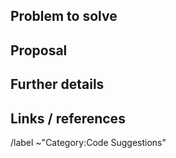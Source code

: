 <!--
Please read this!

Before opening a new issue, make sure to search for keywords in the issues:

- https://gitlab.com/gitlab-org/modelops/applied-ml/code-suggestions/ai-assist/-/issues

and verify the issue you're about to submit isn't a duplicate.
-->

## Problem to solve

<!--
What problem do we solve? Try to define the who/what/why of the opportunity as a
user story.

For example, "As a (who), I want (what), so I can (why/value)."
-->

## Proposal

<!-- How are we going to solve the problem? -->

## Further details

<!--
Include examples, use cases, benefits, goals, or any other details that help us
understand the problem better.
-->

## Links / references

/label ~"Category:Code Suggestions"

<!-- Select a type -->
<!-- /label ~"type::bug" -->
<!-- /label ~"type::feature" -->
<!-- /label ~"type::maintenance" -->
